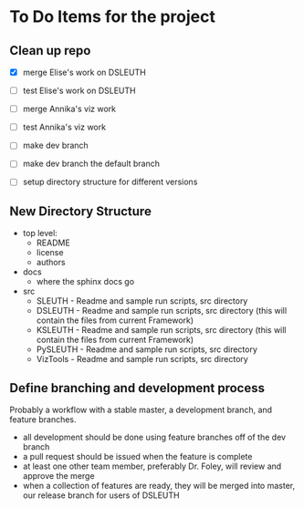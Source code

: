 # To Do Items for the project

## Clean up repo

 - [x] merge Elise's work on DSLEUTH
 - [ ] test Elise's work on DSLEUTH
 - [ ] merge Annika's viz work
 - [ ] test Annika's viz work
 - [ ] make dev branch
 - [ ] make dev branch the default branch
 - [ ] setup directory structure for different versions


## New Directory Structure
- top level:
  - README
  - license
  - authors
- docs
  - where the sphinx docs go
- src
  - SLEUTH - Readme and sample run scripts, src directory
  - DSLEUTH - Readme and sample run scripts, src directory (this will contain the files from current Framework)
  - KSLEUTH - Readme and sample run scripts, src directory (this will contain the files from current Framework)
  - PySLEUTH - Readme and sample run scripts, src directory
  - VizTools - Readme and sample run scripts, src directory

## Define branching and development process
Probably a workflow with a stable master, a development branch, and feature branches.

 - all development should be done using feature branches off of the dev branch
 - a pull request should be issued when the feature is complete
 - at least one other team member, preferably Dr. Foley, will review and approve the merge
 - when a collection of features are ready, they will be merged into master, our release branch for users of DSLEUTH
